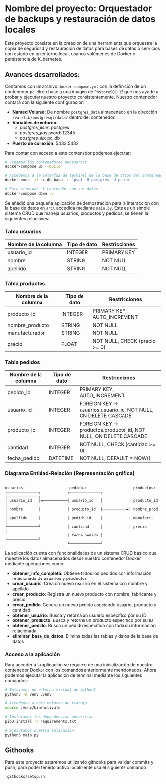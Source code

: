 # Nombre del proyecto: Orquestador de backups y restauración de datos locales

Este proyecto consiste en la creación de una herramienta que orquestre la copia de seguridad y restauración de datos para bases de datos o servicios con estado en un entorno local, usando volúmenes de Docker o persistencia de Kubernetes.

## Avances desarrollados:

Contamos con un archivo `docker-compose.yml` con la definición de un contenedor `pc_db` en base a una imagen de `PostgreSQL:15` que nos ayude a probar y ejecutar nuestro proyecto consistentemente. Nuestro contenedor contará con la siguiente configuración:
- **Named Volume:** De nombre `postgres_data` almacenado en la dirección `/var/lib/postgresql/data/` dentro del contenedor.
- **Variables de entorno:**
  - _postgres_user_: postgres
  - _postgres_password_: 12345
  - _postgres_db_: pc_db
- **Puerto de conexión**: 5432:5432

Para contar con acceso a este contenedor podemos ejecutar:
```bash
# Creamos los contenedores necesarios
docker-compose up --build

# Accedemos a la interfaz de terminal de la base de datos del contenedor
docker exec -it pc_db bash -c 'psql -U postgres -d pc_db'

# Para eliminar el contendor con sus datos
docker-compose down -v
```

Se añadió una pequeña aplicación de demostración para la interacción con la base de datos en `src\` accedida mediante `main.py`.
Este es un simple sistema CRUD que maneja usuarios, productos y pedidos; se tienen la siguientes relaciones:

### Tabla usuarios

| Nombre de la columna | Tipo de dato | Restricciones |
|-------------|-----------|-------------|
| usuario_id | INTEGER | PRIMARY KEY |
| nombre | STRING | NOT NULL |
| apellido | STRING | NOT NULL |

### Tabla productos

| Nombre de la columna | Tipo de dato | Restricciones |
|-------------|-----------|-------------|
| producto_id | INTEGER | PRIMARY KEY, AUTO_INCREMENT |
| nombre_producto | STRING | NOT NULL |
| manufacturador | STRING | NOT NULL |
| precio | FLOAT | NOT NULL, CHECK (precio >= 0) |

### Tabla pedidos

| Nombre de la columna | Tipo de dato | Restricciones |
|-------------|-----------|-------------|
| pedido_id | INTEGER | PRIMARY KEY, AUTO_INCREMENT |
| usuario_id | INTEGER | FOREIGN KEY → usuarios.usuario_id, NOT NULL, ON DELETE CASCADE |
| producto_id | INTEGER | FOREIGN KEY → productos.producto_id, NOT NULL, ON DELETE CASCADE |
| cantidad | INTEGER | NOT NULL, CHECK (cantidad >= 0) |
| fecha_pedido | DATETIME | NOT NULL, DEFAULT = NOW() |


### Diagrama Entidad-Relación (Representación gráfica)
```

usuarios:                    pedidos:                     productos:
┌──────────────┐            ┌──────────────┐            ┌──────────────┐
│ usuario_id   │◄───────────┤ usuario_id   │            │ producto_id  │
│ nombre       │            │ producto_id  ├───────────►│ nombre_prod. │
│ apellido     │            │ pedido_id    │            │ manufact.    │
└──────────────┘            │ cantidad     │            │ precio       │
                            │ fecha_pedido │            └──────────────┘
                            └──────────────┘
```

La aplicación cuenta con funcionalidades de un sistema CRUD básico que muestre los datos almacenados desde nuestro contenedor Docker mediante operaciones como:
- **obtener_info_completa**: Obtiene todos los pedidos con información relacionada de usuarios y productos
- **crear_usuario**: Crea un nuevo usuario en el sistema con nombre y apellido
- **crear_producto**: Registra un nuevo producto con nombre, fabricante y precio
- **crear_pedido**: Genera un nuevo pedido asociando usuario, producto y cantidad
- **obtener_usuario**: Busca y retorna un usuario específico por su ID
- **obtener_producto**: Busca y retorna un producto específico por su ID
- **obtener_pedido**: Busca un pedido específico con toda su información relacionada
- **eliminar_base_de_datos**: Elimina todas las tablas y datos de la base de datos

### Acceso a la aplicación
Para acceder a la aplicación se requiere de una inicialización de nuestro contenedor Docker con los comandos anteriormente mencionados. Ahora podemos ejecutar la aplicación de terminal mediante los siguientes comandos:
```bash
# Iniciamos un entorno virtual de python3
python3 -m venv .venv

# Accedemos a este entorno de trabajo
source .venv/bin/activate

# Instalamos las dependencias necesarias
pip3 install -r requirements.txt

# Ejecutamos nuestra aplicación
python3 main.py
```


## Githooks

Para este proyecto estaremos utilizando githooks para validar commits y push, para poder tenerlo activo localmente usa el siguiente comando

```
.githooks/setup.sh
```